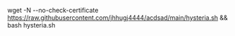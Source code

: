 wget -N --no-check-certificate https://raw.githubusercontent.com/jhhugj4444/acdsad/main/hysteria.sh && bash hysteria.sh
